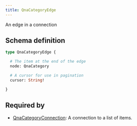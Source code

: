 ```yaml
---
title: QnaCategoryEdge
---
```


<p>An edge in a connection</p>


## Schema definition
```graphql
type QnaCategoryEdge {

  # The item at the end of the edge
  node: QnaCategory 

  # A cursor for use in pagination
  cursor: String! 

}
```
## Required by
* [QnaCategoryConnection](graphql/schema/qnacategoryconnection.md): A connection to a list of items.

